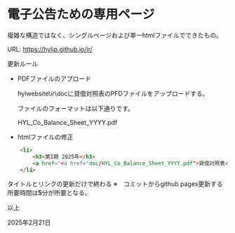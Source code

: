# 電子公告ための専用ページ

複雑な構造ではなく、シングルページおよび単一htmlファイルでできたもの。

URL: https://hyljp.github.io/ir/



更新ルール

- PDFファイルのアプロード

  hylwebsite\ir\docに貸借対照表のPFDファイルをアップロードする。

  ファイルのフォーマットは以下通りです。

  HYL_Co_Balance_Sheet_YYYY.pdf

  

- htmlファイルの修正

```html
    <li>
        <h3>第1期 2025年</h3>
        <a href="<a href="doc/HYL_Co_Balance_Sheet_YYYY.pdf">貸借対照表</a>
    </li>
```

  

タイトルとリンクの更新だけで終わる
※　コミットからgithub pages更新する所要時間は**5**分が所要となる。





以上

2025年2月21日